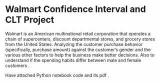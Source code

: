# Walmart Confidence Interval and CLT Project 

Walmart is an American multinational retail corporation that operates a chain of supercenters, discount departmental stores, and grocery stores from the United States. 
Analyzing the customer purchase behavior (specifically, purchase amount) against the customer’s gender and the various other factors to help the business make better decisions. Also to understand if the spending habits differ between male and female customers .

Have attached Python notebook code and its pdf .
